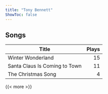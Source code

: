 ```yaml
---
title: "Tony Bennett"
ShowToc: false
---
```


## Songs
Title | Plays 
----- | -----: 
Winter Wonderland | 15
Santa Claus Is Coming to Town | 11
The Christmas Song | 4

{{< more >}}